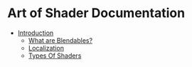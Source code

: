 # Art of Shader Documentation

* [Introduction](introduction/)
  * [What are Blendables?](introduction/what-are-blendables.md)
  * &#x20;[Localization ](introduction/localization.md)
  * [Types Of Shaders](introduction/types-of-shaders.md)













